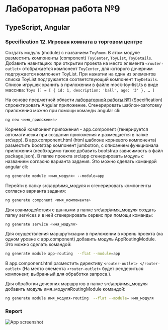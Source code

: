 # Лабораторная работа №9

## TypeScript, Angular

### Specification 12. Игровая комната в торговом центре

Создать модуль (module) с названием `ToyRoom`. В этом модуле разместить компоненты (component) `ToyCenter`, `ToyList`, `ToyDetails`. Добавить навигацию: при открытии проекта на место элемента `<router-outlet>` отображается компонент `ToyCenter`, для которого дочерним подгружается компонент ToyList. При нажатии на один из элементов списка ToyList подгружается соответствующий компонент `ToyDetails`. 
Список игрушек хранить в приложении в файле mock-toy-list.ts в виде массива: `Toys [] = [ { id: 1, description: 'ball', age: '3' }, … ]`

На основе предметной области [лабораторной работы №1](https://github.com/petrik33/BSU-Web-Development/tree/main/Lab%201.%20HTML%2C%20CSS) (Specification)
спроектировать Angular приложение. 
Сгенерировать шаблон-заготовку приложения можно при помощи команды angular cli:

```bash
ng new <имя_приложения>
```

Корневой компонент приложения - app.component (генерируется автоматически при создании приложения и размещается в папке src\app). В app.component.html (html шаблоне корневого компонента) разместить bootstrap компонент jumbotron, с описанием функционала приложения (необходимо также добавить bootstrap зависимость в файл package.json).
В папке проекта src\app сгенерировать модуль с названием согласно варианта задания. Это можно сделать командой angular cli:

```bash
ng generate module <имя_модуля> --module=app
```

Перейти в папку src\app\имя_модуля и сгенерировать компоненты согласно варианта задания:

```bash
ng generate component <имя_компонента>
```

Для взаимодействия с данными в папке src\app\имя_модуля создать папку services и в ней сгенерировать сервис при помощи команды:

```bash
ng generate service <имя_модуля>
```

Для осуществления маршрутизации в приложении в корень проекта (на одном уровне с app.component) добавить модуль AppRoutingModule. Это можно сделать командой:

```bash
ng generate module app-routing  --flat --module=app
```

В app.component.html разместить директиву `<router-outlet> </router-outlet>` (На место элемента `<router-outlet>` будет рендериться компонент, выбранный для обработки запроса.).

Для обработки дочерних маршрутов в папке src\app\имя_модуля добавить модуль имя_модуляRoutingModule командой:

```bash
ng generate module имя_модуля-routing  --flat --module= имя_модуля
```

### Report

![App screenshot](screen.png)

